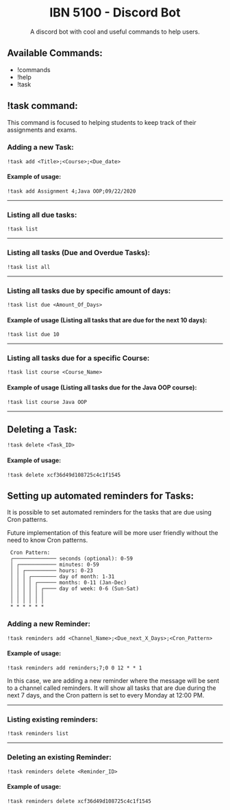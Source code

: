 <h1 align="center">IBN 5100 - Discord Bot</h1>

<p align="center">
  A discord bot with cool and useful commands to help users.
</p>

## Available Commands:

* !commands
* !help
* !task

## !task command:

<p>This command is focused to helping students to keep track of their assignments and exams.</p>

### Adding a new Task:
```
!task add <Title>;<Course>;<Due_date>
```
#### Example of usage:
```
!task add Assignment 4;Java OOP;09/22/2020
```
<hr>

### Listing all due tasks:
```
!task list 
```
<hr>

### Listing all tasks (Due and Overdue Tasks):
```
!task list all 
```
<hr>

### Listing all tasks due by specific amount of days:
```
!task list due <Amount_Of_Days> 
```
#### Example of usage (Listing all tasks that are due for the next 10 days):
```
!task list due 10 
```
<hr>

### Listing all tasks due for a specific Course:
```
!task list course <Course_Name> 
```
#### Example of usage (Listing all tasks due for the Java OOP course):
```
!task list course Java OOP
```
<hr>

## Deleting a Task:
```
!task delete <Task_ID>
```
#### Example of usage:
```
!task delete xcf36d49d108725c4c1f1545 
```

## Setting up automated reminders for Tasks:

<p>It is possible to set automated reminders for the tasks that are due using Cron patterns.</p>
<p>Future implementation of this feature will be more user friendly without the need to know Cron patterns.</p>

```
 Cron Pattern:
 ┌────────────── seconds (optional): 0-59
 │ ┌──────────── minutes: 0-59
 │ │ ┌────────── hours: 0-23
 │ │ │ ┌──────── day of month: 1-31
 │ │ │ │ ┌────── months: 0-11 (Jan-Dec)
 │ │ │ │ │ ┌──── day of week: 0-6 (Sun-Sat)
 │ │ │ │ │ │
 │ │ │ │ │ │
 * * * * * *
```

### Adding a new Reminder:
```
!task reminders add <Channel_Name>;<Due_next_X_Days>;<Cron_Pattern>
```
#### Example of usage:
```
!task reminders add reminders;7;0 0 12 * * 1
```

In this case, we are adding a new reminder where the message will be sent to a channel called reminders.
It will show all tasks that are due during the next 7 days, and the Cron pattern is set to every Monday at 12:00 PM.

<hr>

### Listing existing reminders:
```
!task reminders list
```

<hr>

### Deleting an existing Reminder:
```
!task reminders delete <Reminder_ID>
```
#### Example of usage:
```
!task reminders delete xcf36d49d108725c4c1f1545 
```
